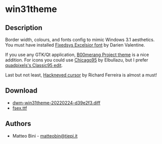 win31theme
================

Description
-----------
Border width, colours, and fonts config to mimic Windows 3.1 aesthetics.
You must have installed [Fixedsys Excelsior font](https://github.com/kika/fixedsys) by Darien Valentine.

If you use any GTK/Qt application, [B00merang Project theme](https://github.com/B00merang-Project/Windows-3.11) is a nice addition.
For icons you could use [Chicago95](https://github.com/Elbullazul/Chicago95) by Elbullazu, but I prefer [quadpixels's Classic95 edit](https://github.com/quadpixels/classic95).

Last but not least, [Hackneyed cursor](https://gitlab.com/Enthymeme/hackneyed-x11-cursors/) by Richard Ferreira is almost a must!


Download
--------
* [dwm-win31theme-20220224-d39e2f3.diff](dwm-win31theme-20220224-d39e2f3.diff)
* [fsex.ttf](fsex.ttf)

Authors
-------
* Matteo Bini - <matteobin@tiepi.it>
